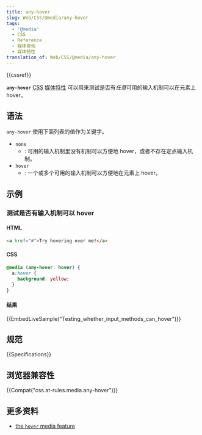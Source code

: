 ```yaml
---
title: any-hover
slug: Web/CSS/@media/any-hover
tags:
  - '@media'
  - CSS
  - Reference
  - 媒体查询
  - 媒体特性
translation_of: Web/CSS/@media/any-hover
---
```

{{cssref}}

**`any-hover`** [CSS](/en-US/docs/CSS) [媒体特性](/en-US/docs/Web/CSS/Media_Queries/Using_media_queries#Media_features) 可以用来测试是否有*任意*可用的输入机制可以在元素上 hover。

## 语法

`any-hover` 使用下面列表的值作为关键字。

- `none`
  - : 可用的输入机制里没有机制可以方便地 hover，或者不存在定点输入机制。
- `hover`
  - : 一个或多个可用的输入机制可以方便地在元素上 hover。

## 示例

### 测试是否有输入机制可以 hover

#### HTML

```html
<a href="#">Try hovering over me!</a>
```

#### CSS

```css
@media (any-hover: hover) {
  a:hover {
    background: yellow;
  }
}
```

#### 结果

{{EmbedLiveSample("Testing_whether_input_methods_can_hover")}}

## 规范

{{Specifications}}

## 浏览器兼容性

{{Compat("css.at-rules.media.any-hover")}}

## 更多资料

- [the `hover` media feature](/en-US/docs/Web/CSS/@media/hover)
